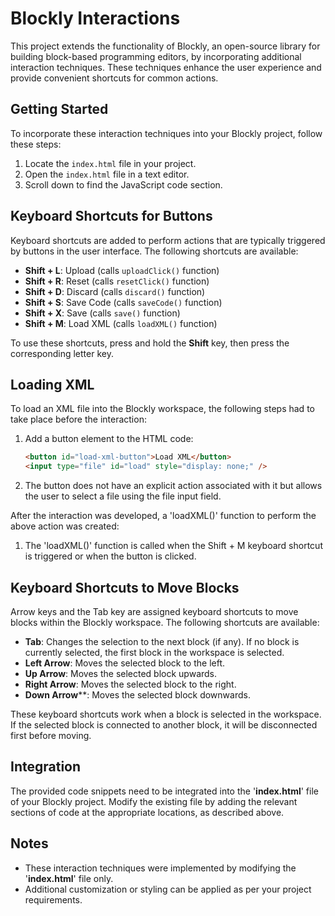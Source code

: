 # Blockly Interactions

This project extends the functionality of Blockly, an open-source library for building block-based programming editors, by incorporating additional interaction techniques. These techniques enhance the user experience and provide convenient shortcuts for common actions.

## Getting Started

To incorporate these interaction techniques into your Blockly project, follow these steps:

1. Locate the `index.html` file in your project.
2. Open the `index.html` file in a text editor.
3. Scroll down to find the JavaScript code section.

## Keyboard Shortcuts for Buttons

Keyboard shortcuts are added to perform actions that are typically triggered by buttons in the user interface. The following shortcuts are available:

- **Shift + L**: Upload (calls `uploadClick()` function)
- **Shift + R**: Reset (calls `resetClick()` function)
- **Shift + D**: Discard (calls `discard()` function)
- **Shift + S**: Save Code (calls `saveCode()` function)
- **Shift + X**: Save (calls `save()` function)
- **Shift + M**: Load XML (calls `loadXML()` function)

To use these shortcuts, press and hold the **Shift** key, then press the corresponding letter key.

## Loading XML

To load an XML file into the Blockly workspace, the following steps had to take place before the interaction:

1. Add a button element to the HTML code:
   ```html
   <button id="load-xml-button">Load XML</button>
   <input type="file" id="load" style="display: none;" />
   ```
2. The button does not have an explicit action associated with it but allows the user to select a file using the file input field.

After the interaction was developed, a 'loadXML()' function to perform the above action was created:

1. The 'loadXML()' function is called when the Shift + M keyboard shortcut is triggered or when the button is clicked.

## Keyboard Shortcuts to Move Blocks
Arrow keys and the Tab key are assigned keyboard shortcuts to move blocks within the Blockly workspace. The following shortcuts are available:

- **Tab**: Changes the selection to the next block (if any). If no block is currently selected, the first block in the workspace is selected.
- **Left Arrow**: Moves the selected block to the left.
- **Up Arrow**: Moves the selected block upwards.
- **Right Arrow**: Moves the selected block to the right.
- **Down Arrow****: Moves the selected block downwards.

These keyboard shortcuts work when a block is selected in the workspace. If the selected block is connected to another block, it will be disconnected first before moving.

## Integration
The provided code snippets need to be integrated into the '**index.html**' file of your Blockly project. Modify the existing file by adding the relevant sections of code at the appropriate locations, as described above.

## Notes
- These interaction techniques were implemented by modifying the '**index.html**' file only.
- Additional customization or styling can be applied as per your project requirements.
